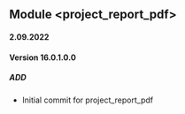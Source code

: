 ## Module <project_report_pdf>

#### 2.09.2022
#### Version 16.0.1.0.0
##### ADD
- Initial commit for project_report_pdf

